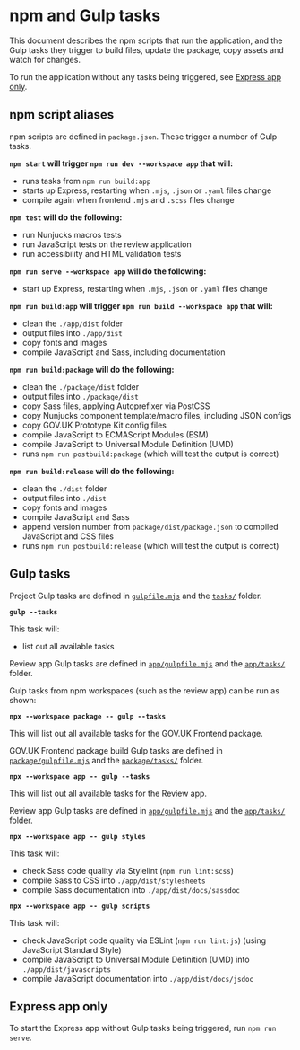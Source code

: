 # npm and Gulp tasks

This document describes the npm scripts that run the application, and the Gulp tasks they trigger to build files, update the package, copy assets and watch for changes.

To run the application without any tasks being triggered, see [Express app only](#express-app-only).

## npm script aliases

npm scripts are defined in `package.json`. These trigger a number of Gulp tasks.

**`npm start` will trigger `npm run dev --workspace app` that will:**

- runs tasks from `npm run build:app`
- starts up Express, restarting when `.mjs`, `.json` or `.yaml` files change
- compile again when frontend `.mjs` and `.scss` files change

**`npm test` will do the following:**

- run Nunjucks macros tests
- run JavaScript tests on the review application
- run accessibility and HTML validation tests

**`npm run serve --workspace app` will do the following:**

- start up Express, restarting when `.mjs`, `.json` or `.yaml` files change

**`npm run build:app` will trigger `npm run build --workspace app` that will:**

- clean the `./app/dist` folder
- output files into `./app/dist`
- copy fonts and images
- compile JavaScript and Sass, including documentation

**`npm run build:package` will do the following:**

- clean the `./package/dist` folder
- output files into `./package/dist`
- copy Sass files, applying Autoprefixer via PostCSS
- copy Nunjucks component template/macro files, including JSON configs
- copy GOV.UK Prototype Kit config files
- compile JavaScript to ECMAScript Modules (ESM)
- compile JavaScript to Universal Module Definition (UMD)
- runs `npm run postbuild:package` (which will test the output is correct)

**`npm run build:release` will do the following:**

- clean the `./dist` folder
- output files into `./dist`
- copy fonts and images
- compile JavaScript and Sass
- append version number from `package/dist/package.json` to compiled JavaScript and CSS files
- runs `npm run postbuild:release` (which will test the output is correct)

## Gulp tasks

Project Gulp tasks are defined in [`gulpfile.mjs`](/gulpfile.mjs) and the [`tasks/`](/shared/tasks) folder.

**`gulp --tasks`**

This task will:

- list out all available tasks

Review app Gulp tasks are defined in [`app/gulpfile.mjs`](/app/gulpfile.mjs) and the [`app/tasks/`](/app/tasks) folder.

Gulp tasks from npm workspaces (such as the review app) can be run as shown:

**`npx --workspace package -- gulp --tasks`**

This will list out all available tasks for the GOV.UK Frontend package.

GOV.UK Frontend package build Gulp tasks are defined in [`package/gulpfile.mjs`](/package/gulpfile.mjs) and the [`package/tasks/`](/package/tasks) folder.

**`npx --workspace app -- gulp --tasks`**

This will list out all available tasks for the Review app.

Review app Gulp tasks are defined in [`app/gulpfile.mjs`](../../app/gulpfile.mjs) and the [`app/tasks/`](../../app/tasks) folder.

**`npx --workspace app -- gulp styles`**

This task will:

- check Sass code quality via Stylelint (`npm run lint:scss`)
- compile Sass to CSS into `./app/dist/stylesheets`
- compile Sass documentation into `./app/dist/docs/sassdoc`

**`npx --workspace app -- gulp scripts`**

This task will:

- check JavaScript code quality via ESLint (`npm run lint:js`) (using JavaScript Standard Style)
- compile JavaScript to Universal Module Definition (UMD) into `./app/dist/javascripts`
- compile JavaScript documentation into `./app/dist/docs/jsdoc`

## Express app only

To start the Express app without Gulp tasks being triggered, run `npm run serve`.
